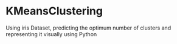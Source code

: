 # KMeansClustering
Using iris Dataset, predicting the optimum number of clusters  and representing it visually using Python
